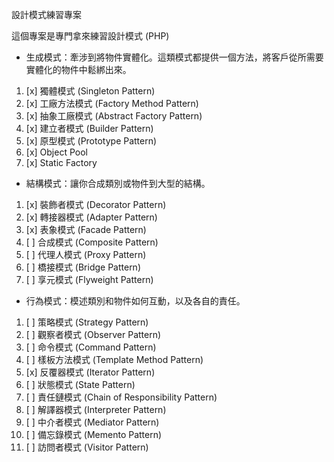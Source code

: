 設計模式練習專案

這個專案是專門拿來練習設計模式 (PHP) 

- 生成模式：牽涉到將物件實體化。這類模式都提供一個方法，將客戶從所需要實體化的物件中鬆綁出來。
1. [x] 獨體模式 (Singleton Pattern)
2. [x] 工廠方法模式 (Factory Method Pattern)
3. [x] 抽象工廠模式 (Abstract Factory Pattern)
4. [x] 建立者模式 (Builder Pattern)
5. [x] 原型模式 (Prototype Pattern)
6. [x] Object Pool
7. [x] Static Factory 
- 結構模式：讓你合成類別或物件到大型的結構。
1. [x] 裝飾者模式 (Decorator Pattern)
2. [x] 轉接器模式 (Adapter Pattern)
3. [x] 表象模式 (Facade Pattern)
4. [ ] 合成模式 (Composite Pattern)
5. [ ] 代理人模式 (Proxy Pattern)
6. [ ] 橋接模式 (Bridge Pattern)
7. [ ] 享元模式 (Flyweight Pattern)
- 行為模式：模述類別和物件如何互動，以及各自的責任。
1. [ ] 策略模式 (Strategy Pattern)
2. [ ] 觀察者模式 (Observer Pattern)
3. [ ] 命令模式 (Command Pattern)
4. [ ] 樣板方法模式 (Template Method Pattern)
5. [x] 反覆器模式 (Iterator Pattern)
6. [ ] 狀態模式 (State Pattern)
7. [ ] 責任鏈模式 (Chain of Responsibility Pattern)
8. [ ] 解譯器模式 (Interpreter Pattern)
9. [ ] 中介者模式 (Mediator Pattern)
10. [ ] 備忘錄模式 (Memento Pattern)
11. [ ] 訪問者模式 (Visitor Pattern)